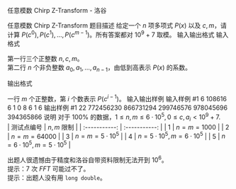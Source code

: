 



任意模数 Chirp Z-Transform - 洛谷














任意模数 Chirp Z-Transform
题目描述
给定一个 $n$ 项多项式 $P(x)$ 以及 $c, m$，请计算 $P(c^0),P(c^1),\dots,P(c^{m-1})$。所有答案都对 $10^9+7$ 取模。
输入输出格式
输入格式

第一行三个正整数 $n,c,m$。  
第二行 $n$ 个非负整数 $a_0,a_1,\dots,a_{n-1}$，由低到高表示 $P(x)$ 的系数。

输出格式

一行 $m$ 个正整数，第 $i$ 个数表示 $P(c^{i-1})$。
输入输出样例
输入样例 #1
6 108616 6
1 0 8 6 1 6
输出样例 #1
22 772456230 866731294 299746576 978045696 394365866
说明
对于 $100\%$ 的数据，$1\le n,m\le 6\cdot10^5,0\le c,a_i<10^9+7$.  
| 测试点编号 | $n,m$ 限制 |
| :-----------: | :-----------: |
| $1$ | $n=m=1000$ |
| $2$ | $n=m=64000$ |
| $3$ | $n=m=5\cdot10^5$ |
| $4$ | $n=5\cdot10^5,m=6\cdot10^5$ |
| $5$ | $n=6\cdot10^5,m=5\cdot10^5$ |

出题人很遗憾由于精度和洛谷自带资料限制无法开到 $10^6$。  
提示：$7$ 次 $FFT$ 可能过不了。  
提示：出题人没有用 `long double`。






